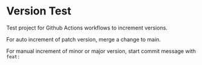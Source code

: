 # Version Test

Test project for Github Actions workflows to increment versions. 

For auto increment of patch version, merge a change to main.

For manual increment of minor or major version, start commit message with `feat:`
